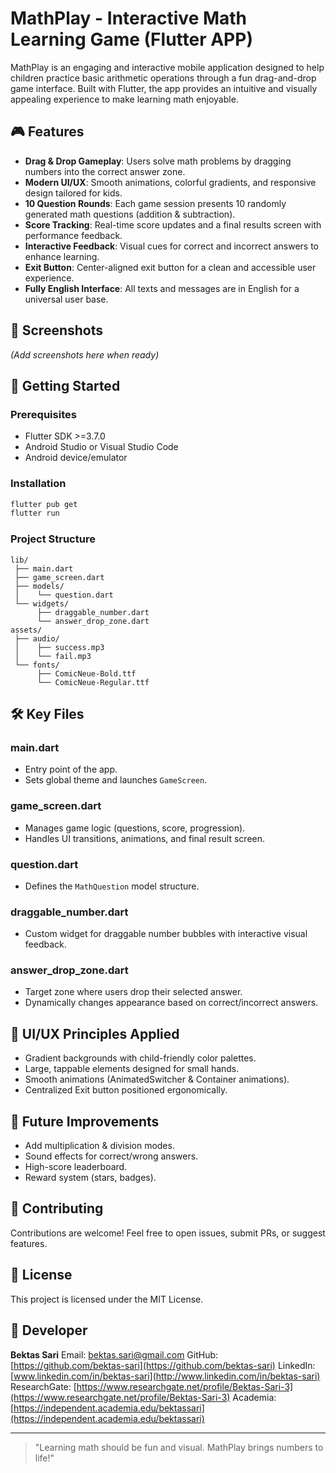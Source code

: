 # MathPlay - Interactive Math Learning Game (Flutter APP)

MathPlay is an engaging and interactive mobile application designed to help children practice basic arithmetic operations through a fun drag-and-drop game interface. 
Built with Flutter, the app provides an intuitive and visually appealing experience to make learning math enjoyable.

## 🎮 Features

* **Drag & Drop Gameplay**: Users solve math problems by dragging numbers into the correct answer zone.
* **Modern UI/UX**: Smooth animations, colorful gradients, and responsive design tailored for kids.
* **10 Question Rounds**: Each game session presents 10 randomly generated math questions (addition & subtraction).
* **Score Tracking**: Real-time score updates and a final results screen with performance feedback.
* **Interactive Feedback**: Visual cues for correct and incorrect answers to enhance learning.
* **Exit Button**: Center-aligned exit button for a clean and accessible user experience.
* **Fully English Interface**: All texts and messages are in English for a universal user base.

## 📱 Screenshots

*(Add screenshots here when ready)*

## 🚀 Getting Started

### Prerequisites

* Flutter SDK >=3.7.0
* Android Studio or Visual Studio Code
* Android device/emulator

### Installation

```bash
flutter pub get
flutter run
```

### Project Structure

```
lib/
 ├── main.dart
 ├── game_screen.dart
 ├── models/
 │    └── question.dart
 └── widgets/
      ├── draggable_number.dart
      └── answer_drop_zone.dart
assets/
 ├── audio/
 │    ├── success.mp3
 │    └── fail.mp3
 └── fonts/
      ├── ComicNeue-Bold.ttf
      └── ComicNeue-Regular.ttf
```

## 🛠️ Key Files

### main.dart

* Entry point of the app.
* Sets global theme and launches `GameScreen`.

### game\_screen.dart

* Manages game logic (questions, score, progression).
* Handles UI transitions, animations, and final result screen.

### question.dart

* Defines the `MathQuestion` model structure.

### draggable\_number.dart

* Custom widget for draggable number bubbles with interactive visual feedback.

### answer\_drop\_zone.dart

* Target zone where users drop their selected answer.
* Dynamically changes appearance based on correct/incorrect answers.

## 🎨 UI/UX Principles Applied

* Gradient backgrounds with child-friendly color palettes.
* Large, tappable elements designed for small hands.
* Smooth animations (AnimatedSwitcher & Container animations).
* Centralized Exit button positioned ergonomically.

## 🧩 Future Improvements

* Add multiplication & division modes.
* Sound effects for correct/wrong answers.
* High-score leaderboard.
* Reward system (stars, badges).

## 🤝 Contributing

Contributions are welcome! Feel free to open issues, submit PRs, or suggest features.

## 📄 License

This project is licensed under the MIT License.

## 👤 Developer

**Bektas Sari**
Email: [bektas.sari@gmail.com](mailto:bektas.sari@gmail.com)
GitHub: [https://github.com/bektas-sari](https://github.com/bektas-sari)
LinkedIn: [www.linkedin.com/in/bektas-sari](http://www.linkedin.com/in/bektas-sari)
ResearchGate: [https://www.researchgate.net/profile/Bektas-Sari-3](https://www.researchgate.net/profile/Bektas-Sari-3)
Academia: [https://independent.academia.edu/bektassari](https://independent.academia.edu/bektassari)

---

> "Learning math should be fun and visual. MathPlay brings numbers to life!"

